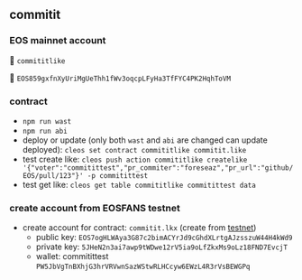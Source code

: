 ## commitit

### EOS mainnet account
🔖 `commititlike`

🔑 `EOS859gxfnXyUriMgUeThh1fWv3oqcpLFyHa3TfFYC4PK2HqhToVM`

### contract
- `npm run wast`
- `npm run abi`
- deploy or update (only both `wast` and `abi` are changed can update deployed): `cleos set contract commititlike commitit.like`
- test create like: `cleos push action commititlike createlike '{"voter":"commitittest","pr_commiter":"foreseaz","pr_url":"github/EOS/pull/123"}' -p commitittest`
- test get like: `cleos get table commititlike commitittest data`

### create account from EOSFANS testnet
- create account for contract: `commitit.lkx` (create from [testnet](http://203.195.171.163:8081))
  + public key: `EOS7ogHLWAya3G87c2bimACYrJd9cGhdXLrtgAJzsszuW44H4kWd9`
  + private key: `5JHeN2n3ai7awp9tWDwe12rV5ia9oLfZkxMs9oLz18FND7EvcjT`
  + wallet: commitittest `PW5JbVgTnBXhjG3hrVRVwnSazWStwRLHCcyw6EWzL4R3rVsBEWGPq`
